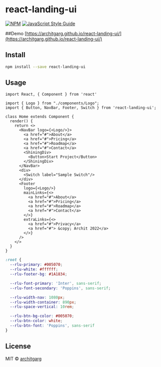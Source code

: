 # react-landing-ui

[![NPM](https://img.shields.io/npm/v/react-landing-ui.svg)](https://www.npmjs.com/package/react-landing-ui) [![JavaScript Style Guide](https://img.shields.io/badge/code_style-standard-brightgreen.svg)](https://standardjs.com)

##Demo
[https://architgarg.github.io/react-landing-ui/](https://architgarg.github.io/react-landing-ui/)

## Install

```bash
npm install --save react-landing-ui
```

## Usage

```tsx
import React, { Component } from 'react'

import { Logo } from "./components/Logo";
import { Button, NavBar, Footer, Switch } from 'react-landing-ui';

class Home extends Component {
  render() {
    return <>
      <NavBar logo={<Logo/>}>
        <a href="#">About</a>
        <a href="#">Pricing</a>
        <a href="#">Roadmap</a>
        <a href="#">Contact</a>
        <ShiningDiv>
          <Button>Start Project</Button>
        </ShiningDiv>
      </NavBar>
      <div>
        <Switch label="Sample Switch"/>
      </div>
      <Footer
        logo={<Logo/>}
        mainLinks={<>
          <a href="#">About</a>
          <a href="#">Pricing</a>
          <a href="#">Roadmap</a>
          <a href="#">Contact</a>
        </>}
        extraLinks={<>
          <a href="#">Privacy</a>
          <a href="#"> &copy; Archit 2022</a>
        </>}
      />
    </>
  }
}
```

```css
:root {
  --rlu-primary: #005070;
  --rlu-white: #ffffff;
  --rlu-footer-bg: #1A1834;

  --rlu-font-primary: 'Inter', sans-serif;
  --rlu-font-secondary: 'Poppins', sans-serif;

  --rlu-width-nav: 1080px;
  --rlu-width-container: 890px;
  --rlu-space-vertical: 10rem;

  --rlu-btn-bg-color: #005070;
  --rlu-btn-color: white;
  --rlu-btn-font: 'Poppins', sans-serif
}
```
## License

MIT © [architgarg](https://github.com/architgarg)
